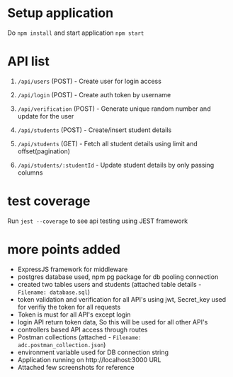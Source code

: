 # Setup application
Do `npm install` and start application `npm start`

# API list
1.  `/api/users` (POST) - Create user for login access
2.  `/api/login` (POST) - Create auth token by username
3.  `/api/verification` (POST) - Generate unique random number and update for the user

4.  `/api/students` (POST) - Create/insert student details
5.  `/api/students` (GET) - Fetch all student details using limit and offset(pagination)
6.  `/api/students/:studentId` - Update student details by only passing columns

# test coverage
Run `jest --coverage` to see api testing using JEST framework

# more points added
* ExpressJS framework for middleware
* postgres database used, npm pg package for db pooling connection
* created two tables users and students (attached table details - `Filename: database.sql`)
* token validation and verification for all API's using jwt, Secret_key used for verifiy the token for all requests
* Token is must for all API's except login 
* login API return token data, So this will be used for all other API's
* controllers based API access through routes
* Postman collections (attached - `Filename: adc.postman_collection.json`)
* environment variable used for DB connection string
* Application running on http://localhost:3000 URL
* Attached few screenshots for reference